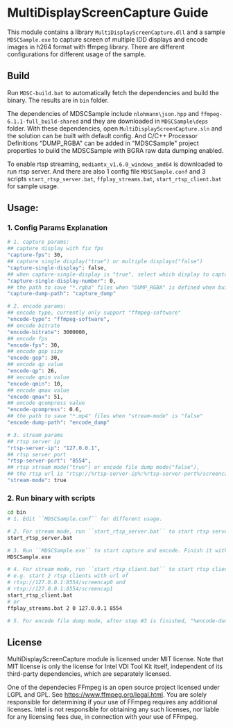 # MultiDisplayScreenCapture Guide
This module contains a library ``MultiDisplayScreenCapture.dll`` and a sample ``MDSCSample.exe`` to capture screen of multiple IDD displays and encode images in h264 format with ffmpeg library. There are different configurations for different usage of the sample.

## Build
Run ``MDSC-build.bat`` to automatically fetch the dependencies and build the binary. The results are in ``bin`` folder.

The dependencies of MDSCSample include ``nlohmann\json.hpp`` and ``ffmpeg-6.1.1-full_build-shared`` and they are downloaded in ``MDSCSample\deps`` folder. With these dependencies, open
 ``MultiDisplayScreenCapture.sln`` and the solution can be built with default config. And C/C++ Processor Definitions "DUMP_RGBA" can be added in "MDSCSample" project properties to build the MDSCSample with BGRA raw data dumping enabled.

 To enable rtsp streaming, ``mediamtx_v1.6.0_windows_amd64`` is downloaded to run rtsp server. And there are also 1 config file ``MDSCSample.conf`` and 3 scripts ``start_rtsp_server.bat``, ``ffplay_streams.bat``, ``start_rtsp_client.bat`` for sample usage.

## Usage:
### 1. Config Params Explanation
```bash
# 1. capture params:
## capture display with fix fps
"capture-fps": 30,
## capture single display("true") or multiple displays("false")
"capture-single-display": false,
## when capture-single-display is "true", select which display to capture, and if the number is larger than the total number of multi-displays, the default display with number 0 will be captured
"capture-single-display-number": 0,
## the path to save "*.rgba" files when "DUMP_RGBA" is defined when building the sample
"capture-dump-path": "capture_dump"

# 2. encode params:
## encode type, currently only support "ffmpeg-software"
"encode-type": "ffmpeg-software",
## encode bitrate
"encode-bitrate": 3000000,
## encode fps
"encode-fps": 30,
## encode gop size
"encode-gop": 30,
## encode qp value
"encode-qp": 26,
## encode qmin value
"encode-qmin": 10,
## encode qmax value
"encode-qmax": 51,
## encode qcompress value
"encode-qcompress": 0.6,
## the path to save "*.mp4" files when "stream-mode" is "false"
"encode-dump-path": "encode_dump"

# 3. stream params
## rtsp server ip
"rtsp-server-ip": "127.0.0.1",
## rtsp server port
"rtsp-server-port": "8554",
## rtsp stream mode("true") or encode file dump mode("false"),
## the rtsp url is "rtsp://%rtsp-server-ip%:%rtsp-server-port%/screencap%display-number%"
"stream-mode": true
```

### 2. Run binary with scripts
```bash
cd bin
# 1. Edit ``MDSCSample.conf`` for different usage.

# 2. For stream mode, run ``start_rtsp_server.bat`` to start rtsp server first, no need to execute this step for encode file dump mode, and config can be edited in "mediamtx_v1.6.0_windows_amd64\mediamtx.yml".
start_rtsp_server.bat

# 3. Run ``MDSCSample.exe`` to start capture and encode. Finish it with "Ctrl+C" input.
MDSCSample.exe

# 4. For stream mode, run ``start_rtsp_client.bat`` to start rtsp client(ffplay), and %clients_num%, %clients_st_id%, %rtsp-server-ip%, "rtsp-server-port" params can be edited according to the usage and the ffplay window size can be edited in ffplay_streams.bat
# e.g. start 2 rtsp clients with url of
# rtsp://127.0.0.1:8554/screencap0 and
# rtsp://127.0.0.1:8554/screencap1
start_rtsp_client.bat
# or
ffplay_streams.bat 2 0 127.0.0.1 8554

# 5. For encode file dump mode, after step #3 is finished, "%encode-dump-path%*.mp4" can be found in "bin" folder.
```

## License
MultiDisplayScreenCapture module is licensed under MIT license. Note that MIT license is only the license for Intel VDI Tool Kit itself, independent of its third-party dependencies, which are separately licensed.

One of the dependecies FFmpeg is an open source project licensed under LGPL and GPL. See https://www.ffmpeg.org/legal.html. You are solely responsible for determining if your use of FFmpeg requires any additional licenses. Intel is not responsible for obtaining any such licenses, nor liable for any licensing fees due, in connection with your use of FFmpeg.